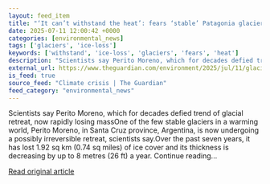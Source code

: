 ```yaml
---
layout: feed_item
title: "‘It can’t withstand the heat’: fears ‘stable’ Patagonia glacier in irreversible decline"
date: 2025-07-11 12:00:42 +0000
categories: [environmental_news]
tags: ['glaciers', 'ice-loss']
keywords: ['withstand', 'ice-loss', 'glaciers', 'fears', 'heat']
description: "Scientists say Perito Moreno, which for decades defied trend of glacial retreat, now rapidly losing massOne of the few stable glaciers in a warming world, Pe..."
external_url: https://www.theguardian.com/environment/2025/jul/11/glacier-patagonia-perito-moreno-decline
is_feed: true
source_feed: "Climate crisis | The Guardian"
feed_category: "environmental_news"
---
```


Scientists say Perito Moreno, which for decades defied trend of glacial retreat, now rapidly losing massOne of the few stable glaciers in a warming world, Perito Moreno, in Santa Cruz province, Argentina, is now undergoing a possibly irreversible retreat, scientists say.Over the past seven years, it has lost 1.92 sq km (0.74 sq miles) of ice cover and its thickness is decreasing by up to 8 metres (26 ft) a year. Continue reading...

[Read original article](https://www.theguardian.com/environment/2025/jul/11/glacier-patagonia-perito-moreno-decline)
